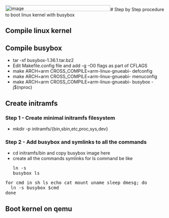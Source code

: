 <img width="331" height="19" alt="image" src="https://github.com/user-attachments/assets/79c58204-e8f7-44d2-ba63-6db6d62540dc" /># Step by Step procedure to boot linux kernel with busybox

## Compile linux kernel

## Compile busybox
- tar -xf busybox-1.36.1.tar.bz2
- Edit Makefile.config file and add -g -O0 flags as part of CFLAGS
- make ARCH=arm CROSS_COMPILE=arm-linux-gnueabi- defconfig
- make ARCH=arm CROSS_COMPILE=arm-linux-gnueabi- menuconfig
- make ARCH=arm CROSS_COMPILE=arm-linux-gnueabi- busybox -j$(nproc)

## Create initramfs
### Step 1 - Create minimal initramfs filesystem
- mkdir -p initramfs/{bin,sbin,etc,proc,sys,dev}

### Step 2 - Add busybox and symlinks to all the commands
- cd initramfs/bin and copy busybox image here
- create all the commands symlinks for ls command be like <pre>ln -s busybox ls</pre>
<pre>
for cmd in sh ls echo cat mount uname sleep dmesg; do
  ln -s busybox $cmd
done
</pre>
## Boot kernel on qemu
